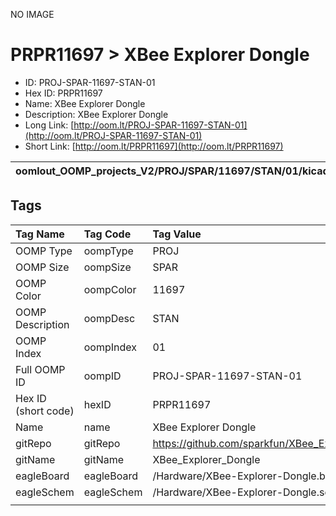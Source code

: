 


  
NO IMAGE  
# PRPR11697 > XBee Explorer Dongle

- ID: PROJ-SPAR-11697-STAN-01
- Hex ID: PRPR11697
- Name: XBee Explorer Dongle
- Description: XBee Explorer Dongle
- Long Link: [http://oom.lt/PROJ-SPAR-11697-STAN-01](http://oom.lt/PROJ-SPAR-11697-STAN-01)
- Short Link: [http://oom.lt/PRPR11697](http://oom.lt/PRPR11697)
  

|oomlout_OOMP_projects_V2/PROJ/SPAR/11697/STAN/01/kicadPcb3dFront.png|oomlout_OOMP_projects_V2/PROJ/SPAR/11697/STAN/01/kicadPcb3dBack.png|oomlout_OOMP_projects_V2/PROJ/SPAR/11697/STAN/01/kicadPcb3d.png||
| :---: | :---: | :---: | :---: |

## Tags
  

|Tag Name|Tag Code|Tag Value|
| :--- | :--- | :--- |
|OOMP Type|oompType|PROJ|
|OOMP Size|oompSize|SPAR|
|OOMP Color|oompColor|11697|
|OOMP Description|oompDesc|STAN|
|OOMP Index|oompIndex|01|
|Full OOMP ID|oompID|PROJ-SPAR-11697-STAN-01|
|Hex ID (short code)|hexID|PRPR11697|
|Name|name|XBee Explorer Dongle|
|gitRepo|gitRepo|https://github.com/sparkfun/XBee_Explorer_Dongle|
|gitName|gitName|XBee_Explorer_Dongle|
|eagleBoard|eagleBoard|/Hardware/XBee-Explorer-Dongle.brd|
|eagleSchem|eagleSchem|/Hardware/XBee-Explorer-Dongle.sch|
||||
